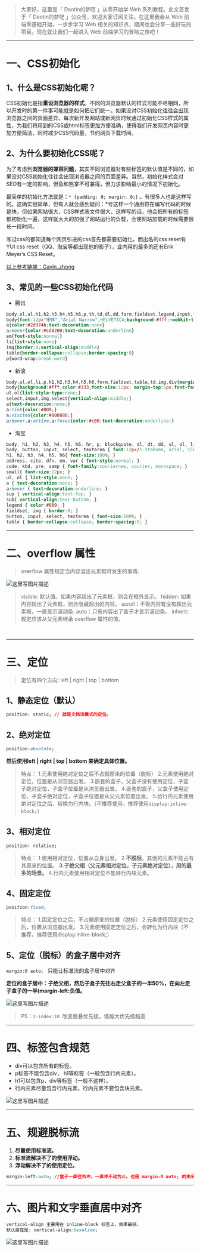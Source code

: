 >大家好，这里是「 Daotin的梦呓 」从零开始学 Web 系列教程。此文首发于「 Daotin的梦呓 」公众号，欢迎大家订阅关注。在这里我会从 Web 前端零基础开始，一步步学习 Web 相关的知识点，期间也会分享一些好玩的项目。现在就让我们一起进入 Web 前端学习的冒险之旅吧！


---

# 一、CSS初始化
## 1、什么是CSS初始化呢？
 CSS初始化是指**重设浏览器的样式**。不同的浏览器默认的样式可能不尽相同，所以开发时的第一件事可能就是如何把它们统一。如果没对CSS初始化往往会出现浏览器之间的页面差异。每次新开发网站或新网页时候通过初始化CSS样式的属性，为我们将用到的CSS或html标签更加方便准确，使得我们开发网页内容时更加方便简洁，同时减少CSS代码量，节约网页下载时间。

## 2、为什么要初始化CSS呢？
为了考虑到**浏览器的兼容问题**，其实不同浏览器对有些标签的默认值是不同的，如果没对CSS初始化往往会出现浏览器之间的页面差异。当然，初始化样式会对SEO有一定的影响，但鱼和熊掌不可兼得，但力求影响最小的情况下初始化。

最简单的初始化方法就是：` * {padding: 0; margin: 0;} ` 。有很多人也是这样写的。这确实很简单，但有人就会感到疑问：*号这样一个通用符在编写代码的时候是快，但如果网站很大，CSS样式表文件很大，这样写的话，他会把所有的标签都初始化一遍，这样就大大的加强了网站运行的负载，会使网站加载的时候需要很长一段时间。

写过css的都知道每个网页引进的css首先都需要初始化，而出名的css reset有YUI css reset（QQ、淘宝等都出现他的影子），业内用的最多的还有Erik Meyer’s CSS Reset。

[以上参考链接：Gavin_zhong](https://www.cnblogs.com/Gavinzhong/p/6995328.html)


## 3、常见的一些CSS初始化代码
- 腾讯

```css
body,ol,ul,h1,h2,h3,h4,h5,h6,p,th,td,dl,dd,form,fieldset,legend,input,textarea,select{margin:0;padding:0} 
body{font:12px"宋体","Arial Narrow",HELVETICA;background:#fff;-webkit-text-size-adjust:100%;} 
a{color:#2d374b;text-decoration:none} 
a:hover{color:#cd0200;text-decoration:underline} 
em{font-style:normal} 
li{list-style:none} 
img{border:0;vertical-align:middle} 
table{border-collapse:collapse;border-spacing:0} 
p{word-wrap:break-word}
```

- 新浪

```css
body,ul,ol,li,p,h1,h2,h3,h4,h5,h6,form,fieldset,table,td,img,div{margin:0;padding:0;border:0;} 
body{background:#fff;color:#333;font-size:12px; margin-top:5px;font-family:"SimSun","宋体","Arial Narrow";}
ul,ol{list-style-type:none;} 
select,input,img,select{vertical-align:middle;} 
a{text-decoration:none;} 
a:link{color:#009;} 
a:visited{color:#800080;} 
a:hover,a:active,a:focus{color:#c00;text-decoration:underline;}
```



- 淘宝

```css
body, h1, h2, h3, h4, h5, h6, hr, p, blockquote, dl, dt, dd, ul, ol, li, pre, form, fieldset, legend, button, input, textarea, th, td { margin:0; padding:0; } 
body, button, input, select, textarea { font:12px/1.5tahoma, arial, \5b8b\4f53; } 
h1, h2, h3, h4, h5, h6{ font-size:100%; } 
address, cite, dfn, em, var { font-style:normal; } 
code, kbd, pre, samp { font-family:couriernew, courier, monospace; } 
small{ font-size:12px; } 
ul, ol { list-style:none; } 
a { text-decoration:none; } 
a:hover { text-decoration:underline; } 
sup { vertical-align:text-top; } 
sub{ vertical-align:text-bottom; } 
legend { color:#000; } 
fieldset, img { border:0; }
button, input, select, textarea { font-size:100%; } 
table { border-collapse:collapse; border-spacing:0; } 
```



---

# 二、overflow 属性

> overflow 属性规定当内容溢出元素框时发生的事情.

![这里写图片描述](https://img-blog.csdn.net/20180530184354599?watermark/2/text/aHR0cHM6Ly9ibG9nLmNzZG4ubmV0L2x2b252ZQ==/font/5a6L5L2T/fontsize/400/fill/I0JBQkFCMA==/dissolve/70)

> visible: 默认值。如果内容超出了元素框，则会在框外显示。
> hidden: 如果内容超出了元素框，则会隐藏超出的内容。
> scroll：不管内容有没有超出元素框，一直显示滚动条.
> auto：只有内容出了盒子才显示滚动条。
> inherit: 规定应该从父元素继承 overflow 属性的值。

​	

---

# 三、定位

> 定位有四个方向: left  | right  | top  | bottom

## 1、静态定位（默认）

```css
position: static; // 就是文档流模式的定位。
```



## 2、绝对定位

```css
position:absolute;
```


**然后使用left  | right  | top  | bottom 来确定具体位置。**

> 特点：
> 1.元素使用绝对定位之后不占据原来的位置（脱标）
> 2.元素使用绝对定位，位置是从浏览器出发。
> 3.嵌套的盒子，父盒子没有使用定位，子盒子绝对定位，子盒子位置是从浏览器出发。
> 4.嵌套的盒子，父盒子使用定位，子盒子绝对定位，子盒子位置是从父元素位置出发。
> 5.给行内元素使用绝对定位之后，转换为行内块。（不推荐使用，推荐使用`display:inline-block;`）



## 3、相对定位

```css
position: relative;
```

> 特点：
> 1.使用相对定位，位置从自身出发。
> 2.**不脱标**，其他的元素不能占有其原来的位置。
> **3.子绝父相（父元素相对定位，子元素绝对定位），用的最多的场景。**
> 4.行内元素使用相对定位不能转行内块元素。



## 4、固定定位

```css
position:fixed;
```

> 特点：
> 1.固定定位之后，不占据原来的位置（脱标）
> 2.元素使用固定定位之后，位置从浏览器出发。
> 3.元素使用固定定位之后，会转化为行内块（不推荐，推荐使用display:inline-block;）



## 5、定位（脱标）的盒子居中对齐

`margin:0 auto; ` 只能让标准流的盒子居中对齐

**定位的盒子居中：子绝父相，然后子盒子先往右走父盒子的一半50%，在向左走子盒子的一半(margin-left:负值。**

![这里写图片描述](https://img-blog.csdn.net/20180530184426153?watermark/2/text/aHR0cHM6Ly9ibG9nLmNzZG4ubmV0L2x2b252ZQ==/font/5a6L5L2T/fontsize/400/fill/I0JBQkFCMA==/dissolve/70)

> PS：`z-index:10 `改变层叠优先级，值越大优先级越高

---

# 四、标签包含规范

- div可以包含所有的标签。
- p标签不能包含div， h1等标签（一般包含行内元素）。
- h1可以包含p，div等标签（一般不这样）。
- 行内元素尽量包含行内元素，行内元素不要包含块元素。

![这里写图片描述](https://img-blog.csdn.net/20180530184434955?watermark/2/text/aHR0cHM6Ly9ibG9nLmNzZG4ubmV0L2x2b252ZQ==/font/5a6L5L2T/fontsize/400/fill/I0JBQkFCMA==/dissolve/70)



---

# 五、规避脱标流

1. **尽量使用标准流。**
2. **标准流解决不了的使用浮动。**
3. **浮动解决不了的使用定位。**

```css
margin-left:auto; //盒子一直往右冲，一直冲不动为止。也是 margin:0 auto; 的由来。
```

---

# 六、图片和文字垂直居中对齐

```css
vertical-align 主要用在 inline-block 标签上，效果最好。
默认属性是: vertical-align:baseline;
```

![这里写图片描述](https://img-blog.csdn.net/20180530184446238?watermark/2/text/aHR0cHM6Ly9ibG9nLmNzZG4ubmV0L2x2b252ZQ==/font/5a6L5L2T/fontsize/400/fill/I0JBQkFCMA==/dissolve/70)


